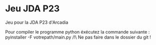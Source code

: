 # Jeu JDA P23
 Jeu pour la JDA P23 d'Arcadia

Pour compiler le programme python éxécutez la commande suivante : 
    pyinstaller -F votrepath/main.py
/!\ Ne pas faire dans le dossier du git !